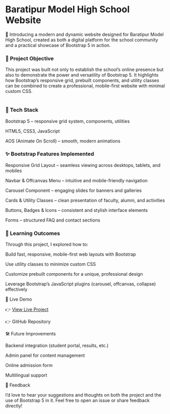 <h1>Baratipur Model High School Website</h1>

📢 Introducing a modern and dynamic website designed for Baratipur Model High School, created as both a digital platform for the school community and a practical showcase of Bootstrap 5 in action.

<h3>🎯 Project Objective</h3>

This project was built not only to establish the school’s online presence but also to demonstrate the power and versatility of Bootstrap 5.
It highlights how Bootstrap’s responsive grid, prebuilt components, and utility classes can be combined to create a professional, mobile-first website with minimal custom CSS.<br><br>

<h3>🚀 Tech Stack</h3>

Bootstrap 5 – responsive grid system, components, utilities

HTML5, CSS3, JavaScript

AOS (Animate On Scroll) – smooth, modern animations <br>

<h3>✨ Bootstrap Features Implemented</h3>

Responsive Grid Layout – seamless viewing across desktops, tablets, and mobiles

Navbar & Offcanvas Menu – intuitive and mobile-friendly navigation

Carousel Component – engaging slides for banners and galleries

Cards & Utility Classes – clean presentation of faculty, alumni, and activities

Buttons, Badges & Icons – consistent and stylish interface elements

Forms – structured FAQ and contact sections

<h3>📖 Learning Outcomes</h3>

Through this project, I explored how to:

Build fast, responsive, mobile-first web layouts with Bootstrap

Use utility classes to minimize custom CSS

Customize prebuilt components for a unique, professional design

Leverage Bootstrap’s JavaScript plugins (carousel, offcanvas, collapse) effectively


🔗 Live Demo

👉 <a href="https://devsohel32.github.io/bootstrap-learning-project/">View Live Project<a/>

👉 GitHub Repository

🛠️ Future Improvements

Backend integration (student portal, results, etc.)

Admin panel for content management

Online admission form

Multilingual support

🙌 Feedback

I’d love to hear your suggestions and thoughts on both the project and the use of Bootstrap 5 in it. Feel free to open an issue or share feedback directly!
